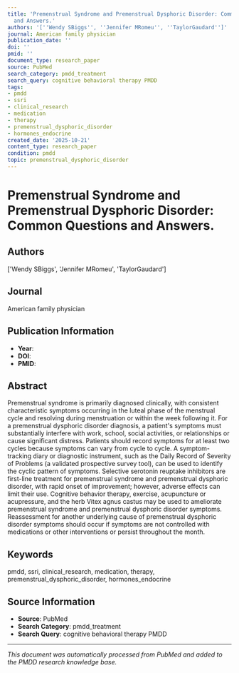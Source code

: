 ```yaml
---
title: 'Premenstrual Syndrome and Premenstrual Dysphoric Disorder: Common Questions
  and Answers.'
authors: '[''Wendy SBiggs'', ''Jennifer MRomeu'', ''TaylorGaudard'']'
journal: American family physician
publication_date: ''
doi: ''
pmid: ''
document_type: research_paper
source: PubMed
search_category: pmdd_treatment
search_query: cognitive behavioral therapy PMDD
tags:
- pmdd
- ssri
- clinical_research
- medication
- therapy
- premenstrual_dysphoric_disorder
- hormones_endocrine
created_date: '2025-10-21'
content_type: research_paper
condition: pmdd
topic: premenstrual_dysphoric_disorder
---
```


# Premenstrual Syndrome and Premenstrual Dysphoric Disorder: Common Questions and Answers.

## Authors
['Wendy SBiggs', 'Jennifer MRomeu', 'TaylorGaudard']

## Journal
American family physician

## Publication Information
- **Year**: 
- **DOI**: 
- **PMID**: 

## Abstract
Premenstrual syndrome is primarily diagnosed clinically, with consistent characteristic symptoms occurring in the luteal phase of the menstrual cycle and resolving during menstruation or within the week following it. For a premenstrual dysphoric disorder diagnosis, a patient's symptoms must substantially interfere with work, school, social activities, or relationships or cause significant distress. Patients should record symptoms for at least two cycles because symptoms can vary from cycle to cycle. A symptom-tracking diary or diagnostic instrument, such as the Daily Record of Severity of Problems (a validated prospective survey tool), can be used to identify the cyclic pattern of symptoms. Selective serotonin reuptake inhibitors are first-line treatment for premenstrual syndrome and premenstrual dysphoric disorder, with rapid onset of improvement; however, adverse effects can limit their use. Cognitive behavior therapy, exercise, acupuncture or acupressure, and the herb Vitex agnus castus may be used to ameliorate premenstrual syndrome and premenstrual dysphoric disorder symptoms. Reassessment for another underlying cause of premenstrual dysphoric disorder symptoms should occur if symptoms are not controlled with medications or other interventions or persist throughout the month.

## Keywords
pmdd, ssri, clinical_research, medication, therapy, premenstrual_dysphoric_disorder, hormones_endocrine

## Source Information
- **Source**: PubMed
- **Search Category**: pmdd_treatment
- **Search Query**: cognitive behavioral therapy PMDD

---
*This document was automatically processed from PubMed and added to the PMDD research knowledge base.*
